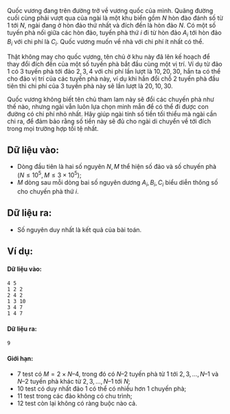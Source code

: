 Quốc vương đang trên đường trở về vương quốc của mình. Quãng đường cuối cùng phải vượt qua của ngài là một khu biển gồm $N$ hòn đào đánh số từ $1$ tới $N$, ngài đang ở hòn đảo thứ nhất và đích đến là hòn đảo $N$. Có một số tuyến phà nối giữa các hòn đảo, tuyến phà thứ $i$ đi từ hòn đảo $A_i$ tới hòn đảo $B_i$ với chi phí là $C_i$. Quốc vương muốn về nhà với chi phí ít nhất có thể.

Thật không may cho quốc vương, tên chủ ở khu này đã lên kế hoạch để thay đổi đích đến của một số tuyến phà bắt đầu cùng một vị trí. Ví dụ từ đảo $1$ có $3$ tuyến phà tới đảo $2, 3, 4$ với chi phí lần lượt là $10, 20, 30$, hắn ta có thể cho đảo vị trí của các tuyến phà này, ví dụ khi hắn đổi chỗ $2$ tuyến phà đầu tiên thì chi phí của $3$ tuyến phà này sẽ lần lượt là $20, 10, 30$.

Quốc vương không biết tên chủ tham lam này sẽ đổi các chuyến phà như thế nào, nhưng ngài vẫn luôn lựa chọn minh mẫn để có thể đi được con đường có chi phí nhỏ nhất. Hãy giúp ngài tính số tiền tối thiểu mà ngài cần chi ra, để đảm bảo rằng số tiền này sẽ đủ cho ngài di chuyển về tới đích trong mọi trường hợp tồi tệ nhất. 

## Dữ liệu vào:
- Dòng đầu tiên là hai số nguyên $N, M$ thể hiện số đảo và số chuyến phà $(N ≤10^5,M≤3×10^5)$;
- $M$ dòng sau mỗi dòng bai số nguyên dương $A_i, B_i, C_i$ biểu diễn thông số cho chuyến phà thứ $i$.

## Dữ liệu ra:
- Số nguyên duy nhất là kết quả của bài toán. 

## Ví dụ:
#### Dữ liệu vào:
```
4 5
1 2 2
2 4 2
1 3 10
3 4 7
1 4 7
```

#### Dữ liệu ra:
```
9
```

#### Giới hạn:
- $7$ test có $M = 2 × N – 4$, trong đó có $N – 2$ tuyến phà từ $1$ tới $2, 3, …, N – 1$ và $N – 2$ tuyến phà khác từ $2, 3, …, N – 1$ tới $N$;
- $10$ test có duy nhất đảo $1$ có thể có nhiều hơn $1$ chuyến phà;
- $11$ test trong các đảo không có chu trình;
- $12$ test còn lại không có ràng buộc nào cả.